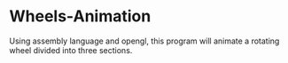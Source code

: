 # Wheels-Animation
Using assembly language and opengl, this program will animate a rotating wheel divided into three sections.
